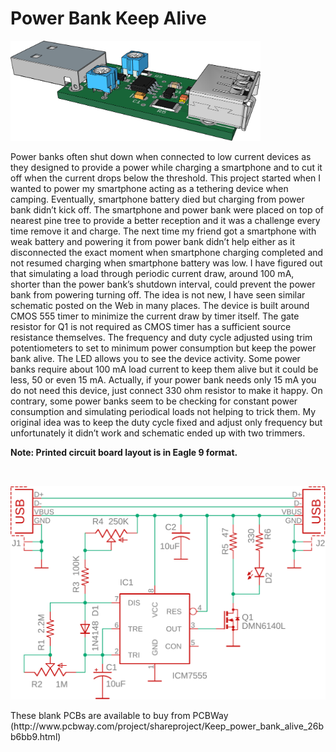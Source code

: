 Power Bank Keep Alive
==========================================
<p align="left"><img src="images/device.png" width="400"/></p>
<p>Power banks often shut down when connected to low current devices as they designed to provide a power while charging a smartphone and to cut it off when the current drops below the threshold. This project started when I wanted to power my smartphone acting as a tethering device when camping. Eventually, smartphone battery died but charging from power bank didn’t kick off. The smartphone and power bank were placed on top of nearest pine tree to provide a better reception and it was a challenge every time remove it and charge. The next time my friend got a smartphone with weak battery and powering it from power bank didn’t help either as it disconnected the exact moment when smartphone charging completed and not resumed charging when smartphone battery was low. I have figured out that simulating a load through periodic current draw, around 100 mA, shorter than the power bank’s shutdown interval, could prevent the power bank from powering turning off. The idea is not new, I have seen similar schematic posted on the Web in many places. The device is built around CMOS 555 timer to minimize the current draw by timer itself. The gate resistor for Q1 is not required as CMOS timer has a sufficient source resistance themselves. The frequency and duty cycle adjusted using trim potentiometers to set to minimum power consumption but keep the power bank alive. The LED allows you to see the device activity. Some power banks require about 100 mA load current to keep them alive but it could be less, 50 or even 15 mA. Actually, if your power bank needs only 15 mA you do not need this device, just connect 330 ohm resistor to make it happy. On contrary, some power banks seem to be checking for constant power consumption and simulating periodical loads not helping to trick them. My original idea was to keep the duty cycle fixed and adjust only frequency but unfortunately it didn’t work and schematic ended up with two trimmers.</p><p><b>Note: Printed circuit board layout is in Eagle 9 format.</b><p>
<p>&nbsp;</p>
<p align="left"><img src="images/schematic.png" width="700"/></p>
<p>These blank PCBs are available to buy from PCBWay (http://www.pcbway.com/project/shareproject/Keep_power_bank_alive_26bb6bb9.html)</p>

